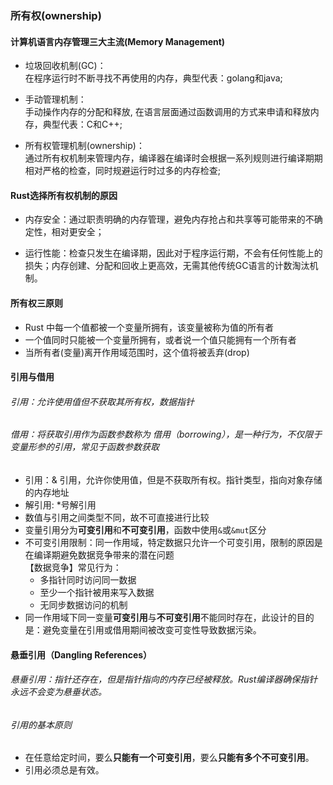 ### 所有权(ownership)

#### 计算机语言内存管理三大主流(Memory Management)

* 垃圾回收机制(GC)：  
在程序运行时不断寻找不再使用的内存，典型代表：golang和java;

* 手动管理机制：  
手动操作内存的分配和释放, 在语言层面通过函数调用的方式来申请和释放内存，典型代表：C和C++;

* 所有权管理机制(ownership)：  
通过所有权机制来管理内存，编译器在编译时会根据一系列规则进行编译期期相对严格的检查，同时规避运行时过多的内存检查;

#### Rust选择所有权机制的原因

* 内存安全：通过职责明确的内存管理，避免内存抢占和共享等可能带来的不确定性，相对更安全；

* 运行性能：检查只发生在编译期，因此对于程序运行期，不会有任何性能上的损失；内存创建、分配和回收上更高效，无需其他传统GC语言的计数淘汰机制。

#### 所有权三原则

* Rust 中每一个值都被一个变量所拥有，该变量被称为值的所有者
* 一个值同时只能被一个变量所拥有，或者说一个值只能拥有一个所有者
* 当所有者(变量)离开作用域范围时，这个值将被丢弃(drop)

#### 引用与借用

###### 引用：允许使用值但不获取其所有权，数据指针

###### 借用：将获取引用作为函数参数称为 借用（borrowing），是一种行为，不仅限于变量形参的引用，常见于函数参数获取

* 引用：\& 引用，允许你使用值，但是不获取所有权。指针类型，指向对象存储的内存地址
* 解引用: \*号解引用
* 数值与引用之间类型不同，故不可直接进行比较
* 变量引用分为**可变引用**和**不可变引用**，函数中使用```&```或```&mut```区分
* 不可变引用限制：同一作用域，特定数据只允许一个可变引用，限制的原因是在编译期避免数据竞争带来的潜在问题  
    【数据竞争】常见行为：
    * 多指针同时访问同一数据
    * 至少一个指针被用来写入数据
    * 无同步数据访问的机制
* 同一作用域下同一变量**可变引用**与**不可变引用**不能同时存在，此设计的目的是：避免变量在引用或借用期间被改变可变性导致数据污染。

#### 悬垂引用（Dangling References）

###### 悬垂引用：指针还存在，但是指针指向的内存已经被释放。Rust编译器确保指针永远不会变为悬垂状态。

###### 引用的基本原则

* 在任意给定时间，要么**只能有一个可变引用**，要么**只能有多个不可变引用**。
* 引用必须总是有效。
